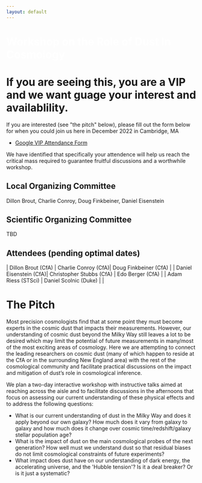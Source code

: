 ```yaml
---
layout: default
---
```


# <span style="color:white">Workshop on the Role of Dust In Cosmology</span>

# If you are seeing this, you are a VIP and we want guage your interest and availablility.

If you are interested (see "the pitch" below), please fill out the form below for when you could join us here in December 2022 in Cambridge, MA
* [Google VIP Attendance Form](https://docs.google.com/forms/d/e/1FAIpQLSfpDN5LbUeNXzUcLl0ici5jvV37BOPDfxlz3f6H9GUrbqtsTg/viewform?usp=sf_link)

We have identified that specifically your attendence will help us reach the critical mass required to guarantee fruitful discussions and a worthwhile workshop.

## Local Organizing Committee

Dillon Brout, Charlie Conroy, Doug Finkbeiner, Daniel Eisenstein

## Scientific Organizing Committee

TBD

## Attendees (pending optimal dates)

| Dillon Brout (CfA)  | Charlie Conroy (CfA)| Doug Finkbeiner (CfA) |
| Daniel Eisenstein (CfA)| Christopher Stubbs (CfA)  | Edo Berger (CfA) |
| Adam Riess (STSci) | Daniel Scolnic  (Duke)  |       |

# <a name="pitch"></a>The Pitch
Most precision cosmologists find that at some point they must become experts in the cosmic dust that impacts their measurements. However, our understanding of cosmic dust beyond the Milky Way still leaves a lot to be desired which may limit the potential of future measurements in many/most of the most exciting areas of cosmology. Here we are attempting to connect the leading researchers on cosmic dust (many of which happen to reside at the CfA or in the surrounding New England area) with the rest of the cosmological community and facilitate practical discussions on the impact and mitigation of dust’s role in cosmological inference.

We plan a two-day interactive workshop with instructive talks aimed at reaching across the aisle and to facilitate discussions in the afternoons that focus on assessing our current understanding of these physical effects and to address the following questions:
* What is our current understanding of dust in the Milky Way and does it apply beyond our own galaxy? How much does it vary from galaxy to galaxy and how much does it change over cosmic time/redshift/galaxy stellar population age?
* What is the impact of dust on the main cosmological probes of the next generation? How well must we understand dust so that residual biases do not limit cosmological constraints of future experiments?
* What impact does dust have on our understanding of dark energy, the accelerating universe, and the 'Hubble tension'? Is it a deal breaker? Or is it just a systematic?

